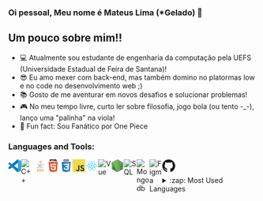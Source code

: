 ### Oi pessoal, Meu nome é Mateus Lima (*Gelado) 👋

## Um pouco sobre mim!!

- 💻 Atualmente sou estudante de engenharia da computação pela UEFS (Universidade Estadual de Feira de Santana)!
- 😎 Eu amo mexer com back-end, mas também domino no platormas low e no code no desenvolvimento web ;)
- 📚 Gosto de me aventurar em novos desafios e solucionar problemas!
- 🎮 No meu tempo livre, curto ler sobre filosofia, jogo bola (ou tento -_-), lanço uma "palinha" na viola!
- 🙊 Fun fact: Sou Fanático por One Piece

### Languages and Tools:

<img align="left" alt="Visual Studio Code" width="26px" src="https://raw.githubusercontent.com/github/explore/80688e429a7d4ef2fca1e82350fe8e3517d3494d/topics/visual-studio-code/visual-studio-code.png"/>
<img align="left" alt="C++" width="26px" src="https://www.freeiconspng.com/uploads/c--logo-icon-0.png" />
<img align="left" alt="Java" width="26px" src="https://raw.githubusercontent.com/github/explore/80688e429a7d4ef2fca1e82350fe8e3517d3494d/topics/java/java.png" />
<img align="left" alt="HTML5" width="26px" src="https://raw.githubusercontent.com/github/explore/80688e429a7d4ef2fca1e82350fe8e3517d3494d/topics/html/html.png" />
<img align="left" alt="CSS3" width="26px" src="https://raw.githubusercontent.com/github/explore/80688e429a7d4ef2fca1e82350fe8e3517d3494d/topics/css/css.png" />
<img align="left" alt="JavaScript" width="26px" src="https://raw.githubusercontent.com/github/explore/80688e429a7d4ef2fca1e82350fe8e3517d3494d/topics/javascript/javascript.png" />
<img align="left" alt="React" width="26px" src="https://raw.githubusercontent.com/github/explore/80688e429a7d4ef2fca1e82350fe8e3517d3494d/topics/react/react.png" />
<img align="left" alt="Vue" width="26px"src="https://img.icons8.com/color/48/000000/vue-js.png"/>
<img align="left" alt="Node.js" width="26px" src="https://raw.githubusercontent.com/github/explore/80688e429a7d4ef2fca1e82350fe8e3517d3494d/topics/nodejs/nodejs.png" />
<img align="left" alt="SQL" width="26px" src="https://img.icons8.com/metro/26/000000/sql.png" />
<img align="left" alt="Mongodb" width="26px" src="https://img.icons8.com/color/48/000000/mongodb.png" /><img />
<img align="left" alt="Figma" width="26px" src="https://img.icons8.com/windows/32/000000/figma.png" />
<img align="left" alt="GitHub" width="26px" src="https://raw.githubusercontent.com/github/explore/78df643247d429f6cc873026c0622819ad797942/topics/github/github.png" />
<br />
<br />

<details>
  <summary>:zap: Most Used Languages</summary>

[![Top Langs](https://github-readme-stats.vercel.app/api/top-langs/?username=mateuslll&layout=compact&theme=radical)](https://github.com/anuraghazra/github-readme-stats)

</details>

[lattes]: http://lattes.cnpq.br/9642175757684803
[instagram]: https://www.instagram.com/mts_lima19
[linkedin]: https://www.linkedin.com/in/mateus-lima-7a1257171/
